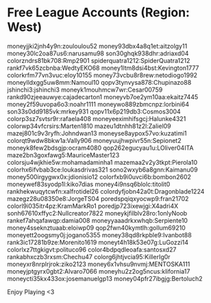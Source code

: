 # Free League Accounts (Region: West)

moneyjjki2jnh4y9n:zouloulou52
money93dbx4a8q1et:aitzolgy11
money30lc2oa87us6:narusamu98
son30ghqk938dhr:adriaxd04
colorzndrs81bk708:Rmp2901
spiderquatra1212:SpiderQuatra1212
rankf7vk65zcbnba:WedtyEKO68
money1ltm8dsi4bst:Kevington1777
colorkrfm77vn3vuc:eloy10155
money73vcbu8r8rew:netodiogo1992
moneylldxgg5uw8mm:Namoul10
qopv3tynvysa878:Chupinazo88
jshinchi3:jshinchi3
moneyk1mouhmcw7wr:Cesar00759
rankd90zjeeauwye:cajadecarton1
moneyvb7oe2ym10aa:ekaitz7445
money2f59uvopa6o3:noahr1111
moneywo889zbmcnpz:lorbini64
son33s0dd9185vk:mrkey931
qopv11x6p219db3:Cosmos3004
colorp3sz7svtsr9r:rafaela408
moneyeeximhifsgcj:Halunke4321
colorwp34vfcrsirs:Marten1810
mazeu1dtnhh81z2l:Zaliel09
mazej801c9v3ryfh:Johndwan13
moneyse8aypox57vo:kuzatimi1
colorqt9wdw8bkw1a:Vally906
moneyuujhwpivr55n:Sepionet2
moneyk8few2bdsgjp:ocram4080
qop262egucyau1u:LOliver04ITA
maze2bn3goxfawg5:MauriceMaster123
colorsju4wjkhie5w:mohamadaminha1
mazemaa2v2y3tkpt:Pierola10
colorhx6ifvbab3ce:loukasdrivas321
sono2wxyb6a8gnn:Kaimanu09
money500irgygwx0x:jdionisio12
colorfxb9i0uvci6b:bombon2602
moneywef83syodp1l:kiko7dias
money4i9nsq6blolc:titolit0
rankhekwuqytcwfn:xalfrotidel26
colordyfjobn42a0t:Dragonblade1224
mazegz28u08350e8:JorgeTS04
poredspqiqxyocwp9:fran21702
colorl9i035itr4pz:KramMarkRo1
poredjp723ixewjgi:X4adri4X
sonh67610xffyc2:Nullcreator7822
moneykjfilblv28ro:1onlyNoob
rankef7ahqafawqp:damia008
moneyyaaadrkxwhqb:Serpiente10
money4sseknztuaab:eloiwp09
qop2fwn40kymtlh:gollum69210
moneyett2oogsmy0j:jogano5355
money38qd8rkpble9:Ivanbot88
rank3ic17281b9ze:Morenito1619
moneyt4h18k53e07g:LuGozzi14
colorlxz7ttgkigvt:polituco96
color4bdpqdleoafa:santosxd27
rankabhxczb3rxsm:Chechu47
colorg6jhtjvcia95:KillerIg0r
moneyxr8nrplrjrok:ziko2123
money6x1vhsu9nvmj:MENTOSKA111
moneyjptgyrx0gbt2:Alvaro7066
moneyhu2z2og5ncus:klifornia17
moneycti35kx433ox:josemanuelgp13
money04pfr27ibgjg:Bertoluch2

Enjoy Playing <3
